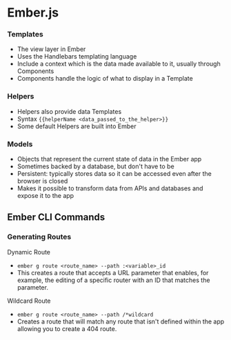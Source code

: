 # Ember.js
### Templates
* The view layer in Ember
* Uses the Handlebars templating language
* Include a context which is the data made available to it, usually through Components
* Components handle the logic of what to display in a Template

### Helpers
* Helpers also provide data Templates
* Syntax `{{helperName <data_passed_to_the_helper>}}`
* Some default Helpers are built into Ember

### Models
* Objects that represent the current state of data in the Ember app
* Sometimes backed by a database, but don't have to be
* Persistent: typically stores data so it can be accessed even after the browser is closed
* Makes it possible to transform data from APIs and databases and expose it to the app

## Ember CLI Commands
### Generating Routes
Dynamic Route
* `ember g route <route_name> --path :<variable>_id`
* This creates a route that accepts a URL parameter that enables, for example, the editing of a specific router with an ID that matches the parameter.

Wildcard Route
* `ember g route <route_name> --path /*wildcard`
* Creates a route that will match any route that isn't defined within the app allowing you to create a 404 route.
